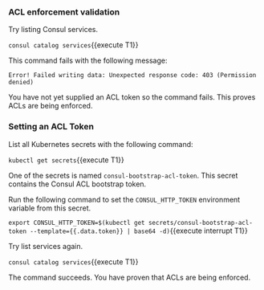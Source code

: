### ACL enforcement validation

Try listing Consul services.

`consul catalog services`{{execute T1}}

This command fails with the following message:

`Error! Failed writing data: Unexpected response code: 403 (Permission denied)`

You have not yet supplied an ACL token so the command fails.
This proves ACLs are being enforced.

### Setting an ACL Token

List all Kubernetes secrets with the following command:

`kubectl get secrets`{{execute T1}}

One of the secrets is named `consul-bootstrap-acl-token`. This
secret contains the Consul ACL bootstrap token.

Run the following command to set the `CONSUL_HTTP_TOKEN`
environment variable from this secret.

`export CONSUL_HTTP_TOKEN=$(kubectl get secrets/consul-bootstrap-acl-token --template={{.data.token}} | base64 -d)`{{execute interrupt T1}}

Try list services again.

`consul catalog services`{{execute T1}}

The command succeeds. You have proven that ACLs are being enforced.
